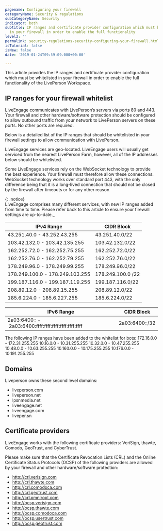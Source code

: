 ```yaml
---
pagename: Configuring your firewall
categoryName: Security & regulations
subCategoryName: Security
indicator: both
subtitle: IP ranges and certificate provider configuration which must be whitelisted
  in your firewall in order to enable the full functionality
level3: ''
permalink: security-regulations-security-configuring-your-firewall.html
isTutorial: false
isNew: false
date: '2019-01-24T09:59:09.000+00:00'

---
```

This article provides the IP ranges and certificate provider configuration which must be whitelisted in your firewall in order to enable the full functionality of the LivePerson Workspace.

## IP ranges for your firewall whitelist

LiveEngage communicates with LivePerson’s servers via ports 80 and 443. Your firewall and other hardware/software protection should be configured to allow outbound traffic from your network to LivePerson servers on these ports. No other ports are required.

Below is a detailed list of the IP ranges that should be whitelisted in your firewall settings to allow communication with LivePerson.

LiveEngage services are geo-located. LiveEngage users will usually get serviced from the nearest LivePerson Farm, however, all of the IP addresses below should be whitelisted.

Some LiveEngage services rely on the WebSocket technology to provide the best experience. Your firewall must therefore allow these connections. WebSocket technology works over standard port 443, with the only difference being that it is a long-lived connection that should not be closed by the firewall after timeouts or for any other reason.

{: .notice}  
LiveEngage comprises many different services, with new IP ranges added from time to time. Please refer back to this article to ensure your firewall settings are up-to-date._

| IPv4 Range | CIDR Block |
| --- | --- |
|43.251.40.0 - 43.252.43.255| 43.251.40.0/22|
|103.42.132.0 - 103.42.135.255|103.42.132.0/22|
|162.252.72.0 - 162.252.75.255|162.252.72.0/22|
|162.252.76.0 - 162.252.79.255|162.252.76.0/22|
|178.249.96.0 - 178.249.99.255|178.249.96.0/22|
|178.249.100.0 - 178.249.103.255| 178.249.100.0 /22|
|199.187.116.0 - 199.187.119.255|199.187.116.0/22|
|208.89.12.0 - 208.89.15.255|208.89.12.0/22|
|185.6.224.0 - 185.6.227.255 |185.6.224.0/22|

| IPv6 Range | CIDR Block |
| --- | --- |
| 2a03:6400:: -  2a03:6400:ffff:ffff:ffff:ffff:ffff:ffff | 2a03:6400::/32 |

The following IP ranges have been added to the whitelist for bots:
172.16.0.0 - 172.31.255.255
10.16.0.0 - 10.31.255.255
10.32.0.0 - 10.47.255.255
10.48.0.0 - 10.63.255.255
10.160.0.0 - 10.175.255.255
10.176.0.0 - 10.191.255.255

## Domains

Liveperson owns these second level domains:

* liveperson.com
* liveperson.net
* lpsnmedia.net
* liveengage.net
* liveengage.com
* liveper.sn

## Certificate providers

LiveEngage works with the following certificate providers: VeriSign, thawte, Comodo, GeoTrust, and CyberTrust.

Please make sure that the Certificate Revocation Lists (CRL) and the Online Certificate Status Protocols (OCSP) of the following providers are allowed by your firewall and other hardware/software protection:

* http://crl.verisign.com
* http://crl.thawte.com
* http://crl.comodoca.com
* http://crl.geotrust.com
* http://crl.omniroot.com
* http://ocsp.verisign.com
* http://ocsp.thawte.com
* http://ocsp.comodoca.com
* http://ocsp.usertrust.com
* http://ocsp.geotrust.com